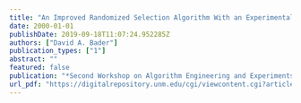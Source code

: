 ```yaml
---
title: "An Improved Randomized Selection Algorithm With an Experimental Study"
date: 2000-01-01
publishDate: 2019-09-18T11:07:24.952285Z
authors: ["David A. Bader"]
publication_types: ["1"]
abstract: ""
featured: false
publication: "*Second Workshop on Algorithm Engineering and Experiments (ALENEX00), (sponsored by DIMACS, ACM SIGACT, and SIAM), San Francisco, CA, January 7-8, 2000*"
url_pdf: "https://digitalrepository.unm.edu/cgi/viewcontent.cgi?article=1003&context=ece_rpts"
---
```


